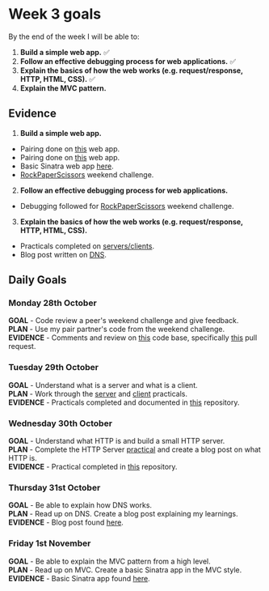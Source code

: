 # Week 3 goals

By the end of the week I will be able to:

1. **Build a simple web app.** :white_check_mark:
2. **Follow an effective debugging process for web applications.** :white_check_mark:
3. **Explain the basics of how the web works (e.g. request/response, HTTP, HTML, CSS).**  :white_check_mark:
4. **Explain the MVC pattern.**

## Evidence

1. **Build a simple web app.**

  - Pairing done on [this](https://github.com/bibbycodes/battle) web app.
  - Pairing done on [this](https://github.com/Liatmoss/battle) web app.
  - Basic Sinatra web app [here](https://github.com/jonesandy/first-sinatra-app).
  - [RockPaperScissors](https://github.com/jonesandy/rps-challenge) weekend challenge.

2. **Follow an effective debugging process for web applications.**

  - Debugging followed for [RockPaperScissors](https://github.com/jonesandy/rps-challenge) weekend challenge.

3. **Explain the basics of how the web works (e.g. request/response, HTTP, HTML, CSS).**

  - Practicals completed on [servers/clients](https://github.com/jonesandy/servers-clients).
  - Blog post written on [DNS](https://medium.com/@jonesandy/dns-the-webs-own-contacts-app-6afeb253f180).


## Daily Goals

### Monday 28th October

**GOAL** - Code review a peer's weekend challenge and give feedback.    
**PLAN** - Use my pair partner's code from the weekend challenge.    
**EVIDENCE** - Comments and review on [this](https://github.com/ingridbjarman/takeaway-challenge) code base, specifically [this](https://github.com/makersacademy/takeaway-challenge/pull/1498) pull request.    


### Tuesday 29th October

**GOAL** - Understand what is a server and what is a client.   
**PLAN** - Work through the [server](https://github.com/makersacademy/skills-workshops/blob/master/practicals/servers_and_clients/servers.md) and [client](https://github.com/makersacademy/skills-workshops/blob/master/practicals/servers_and_clients/clients.md) practicals.   
**EVIDENCE** - Practicals completed and documented in [this](https://github.com/jonesandy/servers-clients) repository.

### Wednesday 30th October

**GOAL** - Understand what HTTP is and build a small HTTP server.   
**PLAN** - Complete the HTTP Server [practical](https://github.com/makersacademy/skills-workshops/blob/master/practicals/servers_and_clients/http_servers.md) and create a blog post on what HTTP is.     
**EVIDENCE** -  Practical completed in [this](https://github.com/jonesandy/servers-clients) repository.

### Thursday 31st October

**GOAL** - Be able to explain how DNS works.    
**PLAN** - Read up on DNS. Create a blog post explaining my learnings.      
**EVIDENCE** - Blog post found [here](https://medium.com/@jonesandy/dns-the-webs-own-contacts-app-6afeb253f180).     

### Friday 1st November

**GOAL** - Be able to explain the MVC pattern from a high level.     
**PLAN** - Read up on MVC.  Create a basic Sinatra app in the MVC style.    
**EVIDENCE** - Basic Sinatra app found [here](https://github.com/jonesandy/first-sinatra-app).